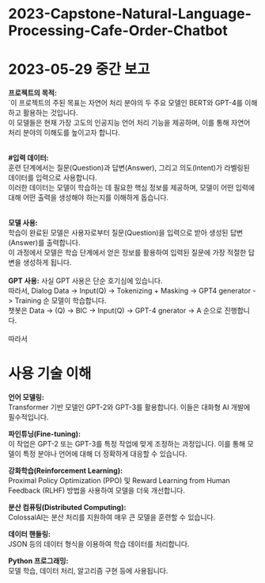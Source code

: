 # 2023-Capstone-Natural-Language-Processing-Cafe-Order-Chatbot

# 2023-05-29 중간 보고
**프로젝트의 목적:**<br/> 
`이 프로젝트의 주된 목표는 자연어 처리 분야의 두 주요 모델인 BERT와 GPT-4를 이해하고 활용하는 것입니다.<br/> 
이 모델들은 현재 가장 고도의 인공지능 언어 처리 기능을 제공하며, 이를 통해 자연어 처리 분야의 이해도를 높이고자 합니다.
<br/> 
<br/> 

**#입력 데이터:**<br/> 
훈련 단계에서는 질문(Question)과 답변(Answer), 그리고 의도(Intent)가 라벨링된 데이터를 입력으로 사용합니다.<br/> 
이러한 데이터는 모델이 학습하는 데 필요한 핵심 정보를 제공하며, 모델이 어떤 입력에 대해 어떤 출력을 생성해야 하는지를 이해하게 돕습니다.
<br/> 
<br/> 

**모델 사용:**<br/> 
학습이 완료된 모델은 사용자로부터 질문(Question)을 입력으로 받아 생성된 답변(Answer)를 출력합니다.<br/> 
이 과정에서 모델은 학습 단계에서 얻은 정보를 활용하여 입력된 질문에 가장 적절한 답변을 생성하게 됩니다.
<br/>
<br/> 
**GPT 사용:**
사실 GPT 사용은 단순 호기심에 있습니다.<br/> 
따라서, Dialog Data -> Input(Q) -> Tokenizing + Masking -> GPT4 generator -> Training 순 모델이 학습합니다.<br/> 
챗봇은 Data -> (Q) -> BIC -> Input(Q) -> GPT-4 gnerator -> A 순으로 진행합니다.<br/> 
<br/> 
따라서


# 사용 기술 이해
**언어 모델링:**<br/>  Transformer 기반 모델인 GPT-2와 GPT-3를 활용합니다. 이들은 대화형 AI 개발에 필수적입니다.

**파인튜닝(Fine-tuning):**<br/>  이 작업은 GPT-2 또는 GPT-3를 특정 작업에 맞게 조정하는 과정입니다. 이를 통해 모델이 특정 분야나 언어에 대해 더 정확하게 대응할 수 있습니다.

**강화학습(Reinforcement Learning):**<br/>  Proximal Policy Optimization (PPO) 및 Reward Learning from Human Feedback (RLHF) 방법을 사용하여 모델을 더욱 개선합니다.

**분산 컴퓨팅(Distributed Computing):**<br/>  ColossalAI는 분산 처리를 지원하여 매우 큰 모델을 훈련할 수 있습니다.

**데이터 핸들링:**<br/>  JSON 등의 데이터 형식을 이용하여 학습 데이터를 처리합니다.

**Python 프로그래밍:**<br/>  모델 학습, 데이터 처리, 알고리즘 구현 등에 사용됩니다.

